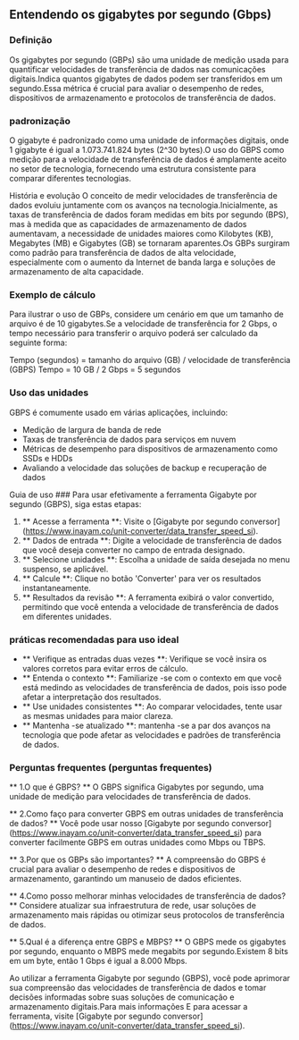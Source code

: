 ## Entendendo os gigabytes por segundo (Gbps)

### Definição
Os gigabytes por segundo (GBPs) são uma unidade de medição usada para quantificar velocidades de transferência de dados nas comunicações digitais.Indica quantos gigabytes de dados podem ser transferidos em um segundo.Essa métrica é crucial para avaliar o desempenho de redes, dispositivos de armazenamento e protocolos de transferência de dados.

### padronização
O gigabyte é padronizado como uma unidade de informações digitais, onde 1 gigabyte é igual a 1.073.741.824 bytes (2^30 bytes).O uso do GBPS como medição para a velocidade de transferência de dados é amplamente aceito no setor de tecnologia, fornecendo uma estrutura consistente para comparar diferentes tecnologias.

História e evolução
O conceito de medir velocidades de transferência de dados evoluiu juntamente com os avanços na tecnologia.Inicialmente, as taxas de transferência de dados foram medidas em bits por segundo (BPS), mas à medida que as capacidades de armazenamento de dados aumentavam, a necessidade de unidades maiores como Kilobytes (KB), Megabytes (MB) e Gigabytes (GB) se tornaram aparentes.Os GBPs surgiram como padrão para transferência de dados de alta velocidade, especialmente com o aumento da Internet de banda larga e soluções de armazenamento de alta capacidade.

### Exemplo de cálculo
Para ilustrar o uso de GBPs, considere um cenário em que um tamanho de arquivo é de 10 gigabytes.Se a velocidade de transferência for 2 Gbps, o tempo necessário para transferir o arquivo poderá ser calculado da seguinte forma:

Tempo (segundos) = tamanho do arquivo (GB) / velocidade de transferência (GBPS)
Tempo = 10 GB / 2 Gbps = 5 segundos

### Uso das unidades
GBPS é comumente usado em várias aplicações, incluindo:
- Medição de largura de banda de rede
- Taxas de transferência de dados para serviços em nuvem
- Métricas de desempenho para dispositivos de armazenamento como SSDs e HDDs
- Avaliando a velocidade das soluções de backup e recuperação de dados

Guia de uso ###
Para usar efetivamente a ferramenta Gigabyte por segundo (GBPS), siga estas etapas:
1. ** Acesse a ferramenta **: Visite o [Gigabyte por segundo conversor] (https://www.inayam.co/unit-converter/data_transfer_speed_si).
2. ** Dados de entrada **: Digite a velocidade de transferência de dados que você deseja converter no campo de entrada designado.
3. ** Selecione unidades **: Escolha a unidade de saída desejada no menu suspenso, se aplicável.
4. ** Calcule **: Clique no botão 'Converter' para ver os resultados instantaneamente.
5. ** Resultados da revisão **: A ferramenta exibirá o valor convertido, permitindo que você entenda a velocidade de transferência de dados em diferentes unidades.

### práticas recomendadas para uso ideal
- ** Verifique as entradas duas vezes **: Verifique se você insira os valores corretos para evitar erros de cálculo.
- ** Entenda o contexto **: Familiarize -se com o contexto em que você está medindo as velocidades de transferência de dados, pois isso pode afetar a interpretação dos resultados.
- ** Use unidades consistentes **: Ao comparar velocidades, tente usar as mesmas unidades para maior clareza.
- ** Mantenha -se atualizado **: mantenha -se a par dos avanços na tecnologia que pode afetar as velocidades e padrões de transferência de dados.

### Perguntas frequentes (perguntas frequentes)

** 1.O que é GBPS? **
O GBPS significa Gigabytes por segundo, uma unidade de medição para velocidades de transferência de dados.

** 2.Como faço para converter GBPS em outras unidades de transferência de dados? **
Você pode usar nosso [Gigabyte por segundo conversor] (https://www.inayam.co/unit-converter/data_transfer_speed_si) para converter facilmente GBPS em outras unidades como Mbps ou TBPS.

** 3.Por que os GBPs são importantes? **
A compreensão do GBPS é crucial para avaliar o desempenho de redes e dispositivos de armazenamento, garantindo um manuseio de dados eficientes.

** 4.Como posso melhorar minhas velocidades de transferência de dados? **
Considere atualizar sua infraestrutura de rede, usar soluções de armazenamento mais rápidas ou otimizar seus protocolos de transferência de dados.

** 5.Qual é a diferença entre GBPS e MBPS? **
O GBPS mede os gigabytes por segundo, enquanto o MBPS mede megabits por segundo.Existem 8 bits em um byte, então 1 Gbps é igual a 8.000 Mbps.

Ao utilizar a ferramenta Gigabyte por segundo (GBPS), você pode aprimorar sua compreensão das velocidades de transferência de dados e tomar decisões informadas sobre suas soluções de comunicação e armazenamento digitais.Para mais informações E para acessar a ferramenta, visite [Gigabyte por segundo conversor] (https://www.inayam.co/unit-converter/data_transfer_speed_si).